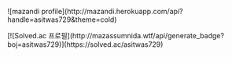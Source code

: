 
<p>
  ![mazandi profile](http://mazandi.herokuapp.com/api?handle=asitwas729&theme=cold)
</p>
[![Solved.ac 프로필](http://mazassumnida.wtf/api/generate_badge?boj=asitwas729)](https://solved.ac/asitwas729)
